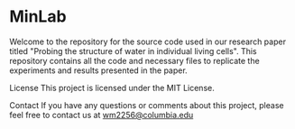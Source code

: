# MinLab

Welcome to the repository for the source code used in our research paper titled "Probing the structure of water in individual living cells". This repository contains all the code and necessary files to replicate the experiments and results presented in the paper.

License
This project is licensed under the MIT License.

Contact
If you have any questions or comments about this project, please feel free to contact us at wm2256@columbia.edu
